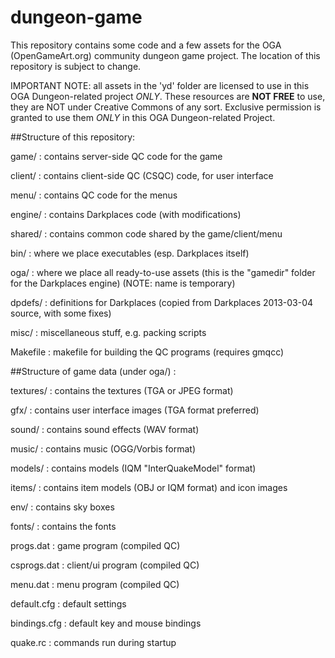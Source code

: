 dungeon-game
============

This repository contains some code and a few assets for the OGA
(OpenGameArt.org) community dungeon game project.  The location
of this repository is subject to change.

IMPORTANT NOTE: all assets in the 'yd' folder are licensed to
use in this OGA Dungeon-related project _ONLY_.
These resources are **NOT FREE** to use,
they are NOT under Creative Commons of any sort.
Exclusive permission is granted to use them *ONLY* in
this OGA Dungeon-related Project.

##Structure of this repository:

game/     : contains server-side QC code for the game

client/   : contains client-side QC (CSQC) code, for user interface

menu/     : contains QC code for the menus

engine/   : contains Darkplaces code (with modifications)

shared/   : contains common code shared by the game/client/menu

bin/      : where we place executables (esp. Darkplaces itself)

oga/      : where we place all ready-to-use assets
            (this is the "gamedir" folder for the Darkplaces engine)
            (NOTE: name is temporary)

dpdefs/   : definitions for Darkplaces (copied from Darkplaces 2013-03-04
source, with some fixes)

misc/     : miscellaneous stuff, e.g. packing scripts

Makefile  : makefile for building the QC programs (requires gmqcc)


##Structure of game data (under oga/) :

textures/    : contains the textures  (TGA or JPEG format)

gfx/         : contains user interface images (TGA format preferred)

sound/       : contains sound effects  (WAV format)

music/       : contains music  (OGG/Vorbis format)

models/      : contains models  (IQM "InterQuakeModel" format)

items/       : contains item models (OBJ or IQM format) and icon images

env/         : contains sky boxes

fonts/       : contains the fonts

progs.dat    : game program (compiled QC)

csprogs.dat  : client/ui program (compiled QC)

menu.dat     : menu program (compiled QC)

default.cfg  : default settings

bindings.cfg : default key and mouse bindings

quake.rc     : commands run during startup

